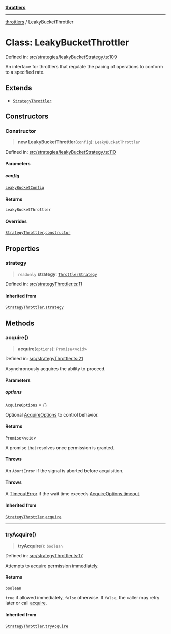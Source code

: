 [**throttlers**](../README.md)

***

[throttlers](../globals.md) / LeakyBucketThrottler

# Class: LeakyBucketThrottler

Defined in: [src/strategies/leakyBucketStrategy.ts:109](https://github.com/havelessbemore/throttlers/blob/71b6926c68e5c43e70c3be251f905b2bb4d30de8/src/strategies/leakyBucketStrategy.ts#L109)

An interface for throttlers that regulate the pacing
of operations to conform to a specified rate.

## Extends

- [`StrategyThrottler`](StrategyThrottler.md)

## Constructors

### Constructor

> **new LeakyBucketThrottler**(`config`): `LeakyBucketThrottler`

Defined in: [src/strategies/leakyBucketStrategy.ts:110](https://github.com/havelessbemore/throttlers/blob/71b6926c68e5c43e70c3be251f905b2bb4d30de8/src/strategies/leakyBucketStrategy.ts#L110)

#### Parameters

##### config

[`LeakyBucketConfig`](../interfaces/LeakyBucketConfig.md)

#### Returns

`LeakyBucketThrottler`

#### Overrides

[`StrategyThrottler`](StrategyThrottler.md).[`constructor`](StrategyThrottler.md#constructor)

## Properties

### strategy

> `readonly` **strategy**: [`ThrottlerStrategy`](../interfaces/ThrottlerStrategy.md)

Defined in: [src/strategyThrottler.ts:11](https://github.com/havelessbemore/throttlers/blob/71b6926c68e5c43e70c3be251f905b2bb4d30de8/src/strategyThrottler.ts#L11)

#### Inherited from

[`StrategyThrottler`](StrategyThrottler.md).[`strategy`](StrategyThrottler.md#strategy)

## Methods

### acquire()

> **acquire**(`options`): `Promise`\<`void`\>

Defined in: [src/strategyThrottler.ts:21](https://github.com/havelessbemore/throttlers/blob/71b6926c68e5c43e70c3be251f905b2bb4d30de8/src/strategyThrottler.ts#L21)

Asynchronously acquires the ability to proceed.

#### Parameters

##### options

[`AcquireOptions`](../interfaces/AcquireOptions.md) = `{}`

Optional [AcquireOptions](../interfaces/AcquireOptions.md) to control behavior.

#### Returns

`Promise`\<`void`\>

A promise that resolves once permission is granted.

#### Throws

An `AbortError` if the signal is aborted before acquisition.

#### Throws

A [TimeoutError](TimeoutError.md) if the wait time exceeds [AcquireOptions.timeout](../interfaces/AcquireOptions.md#timeout).

#### Inherited from

[`StrategyThrottler`](StrategyThrottler.md).[`acquire`](StrategyThrottler.md#acquire)

***

### tryAcquire()

> **tryAcquire**(): `boolean`

Defined in: [src/strategyThrottler.ts:17](https://github.com/havelessbemore/throttlers/blob/71b6926c68e5c43e70c3be251f905b2bb4d30de8/src/strategyThrottler.ts#L17)

Attempts to acquire permission immediately.

#### Returns

`boolean`

`true` if allowed immediately, `false` otherwise.
If `false`, the caller may retry later or call [acquire](../interfaces/Throttler.md#acquire).

#### Inherited from

[`StrategyThrottler`](StrategyThrottler.md).[`tryAcquire`](StrategyThrottler.md#tryacquire)
